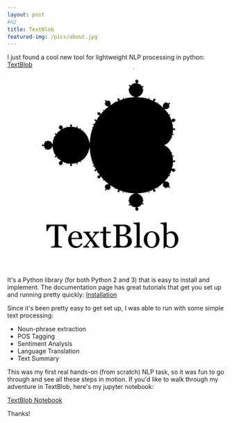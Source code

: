 ```yaml
---
layout: post
#h2
title: TextBlob 
featured-img: /pics/about.jpg
---
```


I just found a cool new tool for lightweight NLP processing in python: 
[TextBlob](https://textblob.readthedocs.io/en/dev/)
![alt_text](/pics/textblob-logo.png)

It's a Python library (for both Python 2 and 3) that is easy to install and implement.  The documentation page has great tutorials that get you set up and running pretty quickly:
[Installation](https://textblob.readthedocs.io/en/dev/install.html)

Since it's been pretty easy to get set up, I was able to run with some simple text processing:

   * Noun-phrase extraction
   * POS Tagging
   * Sentiment Analysis
   * Language Translation
   * Text Summary

This was my first real hands-on (from scratch) NLP task, so it was fun to go through and see all these steps in motion. If you'd like to walk through my adventure in TextBlob, here's my jupyter notebook:

[TextBlob Notebook](https://github.com/Cassini-4B/Cassini-4B.github.io/blob/master/_download/textblob.ipynb)

 
Thanks!
